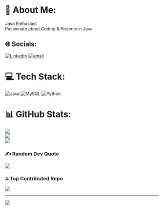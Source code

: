# 💫 About Me:
Java Enthusiast<br>Passionate about Coding & Projects in Java


## 🌐 Socials:
[![LinkedIn](https://img.shields.io/badge/LinkedIn-%230077B5.svg?logo=linkedin&logoColor=white)](https://linkedin.com/in/lokesh-chintalapudi-5884a4250) [![email](https://img.shields.io/badge/Email-D14836?logo=gmail&logoColor=white)](mailto:chintalapudilokesh4444@gmail.com) 

# 💻 Tech Stack:
![Java](https://img.shields.io/badge/java-%23ED8B00.svg?style=for-the-badge&logo=openjdk&logoColor=white) ![MySQL](https://img.shields.io/badge/mysql-4479A1.svg?style=for-the-badge&logo=mysql&logoColor=white) ![Python](https://img.shields.io/badge/python-3670A0?style=for-the-badge&logo=python&logoColor=ffdd54)
# 📊 GitHub Stats:
![](https://github-readme-stats.vercel.app/api?username=Lokeshloki4uhe&theme=github_dark&hide_border=false&include_all_commits=true&count_private=true)<br/>
![](https://github-readme-streak-stats.herokuapp.com/?user=Lokeshloki4uhe&theme=github_dark&hide_border=false)<br/>
![](https://github-readme-stats.vercel.app/api/top-langs/?username=Lokeshloki4uhe&theme=github_dark&hide_border=false&include_all_commits=true&count_private=true&layout=compact)

### ✍️ Random Dev Quote
![](https://quotes-github-readme.vercel.app/api?type=horizontal&theme=radical)

### 🔝 Top Contributed Repo
![](https://github-contributor-stats.vercel.app/api?username=Lokeshloki4uhe&limit=5&theme=dark&combine_all_yearly_contributions=true)

---
[![](https://visitcount.itsvg.in/api?id=Lokeshloki4uhe&icon=0&color=0)](https://visitcount.itsvg.in)

<!-- Proudly created with GPRM ( https://gprm.itsvg.in ) -->
